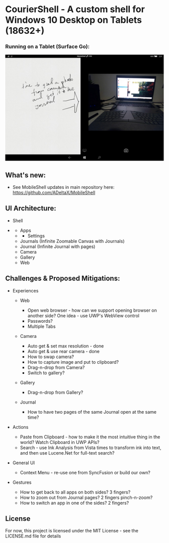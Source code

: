 # CourierShell - A custom shell for Windows 10 Desktop on Tablets (18632+)

### Running on a Tablet (Surface Go):
![tabletCourierShell](demo/CourierShellDemo_1_Journal_Camera.jpg "Courier-like app and MobileShell running on a Tablet")

## What's new:

- See MobileShell updates in main repository here: <https://github.com/ADeltaX/MobileShell>

## UI Architecture:

- Shell

- - Apps
  - - Settings
  - Journals (Infinite Zoomable Canvas with Journals)
  - Journal (Infinite Journal with pages)
  - Camera
  - Gallery
  - Web

## Challenges & Proposed Mitigations:

 - Experiences

    - Web

       - Open web browser - how can we support opening browser on another side? One idea - use UWP's WebView control
       - Passwords?
       - Multiple Tabs 
     - Camera
        - Auto get & set max resolution - done
        - Auto get & use rear camera - done
        - How to swap camera?
        - How to capture image and put to clipboard?
        - Drag-n-drop from Camera?
        - Switch to gallery?
    - Gallery
       - Drag-n-drop from Gallery?
    - Journal
       - How to have two pages of the same Journal open at the same time?
 - Actions
   - Paste from Clipboard - how to make it the most intuitive thing in the world? Watch Clipboard in UWP APIs?
   - Search - use Ink Analysis from Vista times to transform ink into text, and then use Lucene.Net for full-text search?

- General UI
    - Context Menu - re-use one from SyncFusion or build our own?
- Gestures
    - How to get back to all apps on both sides? 3 fingers?
    - How to zoom out from Journal pages? 2 fingers pinch-n-zoom?
    - How to switch an app in one of the sides? 2 fingers?

## License

For now, this project is licensed under the MIT License - see the LICENSE.md file for details
